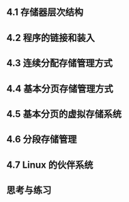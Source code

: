 ## 4.1 存储器层次结构

## 4.2 程序的链接和装入

## 4.3 连续分配存储管理方式

## 4.4 基本分页存储管理方式

## 4.5 基本分页的虚拟存储系统

## 4.6 分段存储管理

## 4.7 Linux 的伙伴系统

## 思考与练习
